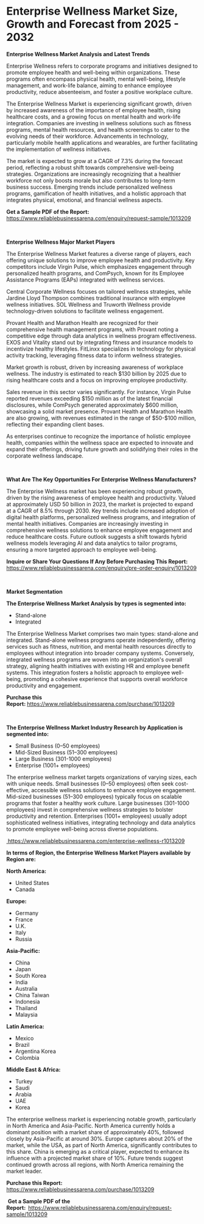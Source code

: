 <p><h1>Enterprise Wellness Market Size, Growth and Forecast from 2025 - 2032</h1></p><p><strong>Enterprise Wellness Market Analysis and Latest Trends</strong></p>
<p><p>Enterprise Wellness refers to corporate programs and initiatives designed to promote employee health and well-being within organizations. These programs often encompass physical health, mental well-being, lifestyle management, and work-life balance, aiming to enhance employee productivity, reduce absenteeism, and foster a positive workplace culture.</p><p>The Enterprise Wellness Market is experiencing significant growth, driven by increased awareness of the importance of employee health, rising healthcare costs, and a growing focus on mental health and work-life integration. Companies are investing in wellness solutions such as fitness programs, mental health resources, and health screenings to cater to the evolving needs of their workforce. Advancements in technology, particularly mobile health applications and wearables, are further facilitating the implementation of wellness initiatives.</p><p>The market is expected to grow at a CAGR of 7.3% during the forecast period, reflecting a robust shift towards comprehensive well-being strategies. Organizations are increasingly recognizing that a healthier workforce not only boosts morale but also contributes to long-term business success. Emerging trends include personalized wellness programs, gamification of health initiatives, and a holistic approach that integrates physical, emotional, and financial wellness aspects.</p></p>
<p><strong>Get a Sample PDF of the Report:&nbsp;</strong> <a href="https://www.reliablebusinessarena.com/enquiry/request-sample/1013209?utm_campaign=1948&utm_medium=2&utm_source=Github&utm_content=ia&utm_term=16042025&utm_id=enterprise-wellness">https://www.reliablebusinessarena.com/enquiry/request-sample/1013209</a></p>
<p>&nbsp;</p>
<p><strong>Enterprise Wellness Major Market Players</strong></p>
<p><p>The Enterprise Wellness Market features a diverse range of players, each offering unique solutions to improve employee health and productivity. Key competitors include Virgin Pulse, which emphasizes engagement through personalized health programs, and ComPsych, known for its Employee Assistance Programs (EAPs) integrated with wellness services. </p><p>Central Corporate Wellness focuses on tailored wellness strategies, while Jardine Lloyd Thompson combines traditional insurance with employee wellness initiatives. SOL Wellness and Truworth Wellness provide technology-driven solutions to facilitate wellness engagement. </p><p>Provant Health and Marathon Health are recognized for their comprehensive health management programs, with Provant noting a competitive edge through data analytics in wellness program effectiveness. EXOS and Vitality stand out by integrating fitness and insurance models to incentivize healthy lifestyles. FitLinxx specializes in technology for physical activity tracking, leveraging fitness data to inform wellness strategies.</p><p>Market growth is robust, driven by increasing awareness of workplace wellness. The industry is estimated to reach $130 billion by 2025 due to rising healthcare costs and a focus on improving employee productivity. </p><p>Sales revenue in this sector varies significantly. For instance, Virgin Pulse reported revenues exceeding $150 million as of the latest financial disclosures, while ComPsych generated approximately $600 million, showcasing a solid market presence. Provant Health and Marathon Health are also growing, with revenues estimated in the range of $50-$100 million, reflecting their expanding client bases.</p><p>As enterprises continue to recognize the importance of holistic employee health, companies within the wellness space are expected to innovate and expand their offerings, driving future growth and solidifying their roles in the corporate wellness landscape.</p></p>
<p>&nbsp;</p>
<p><strong>What Are The Key Opportunities For Enterprise Wellness Manufacturers?</strong></p>
<p><p>The Enterprise Wellness market has been experiencing robust growth, driven by the rising awareness of employee health and productivity. Valued at approximately USD 50 billion in 2023, the market is projected to expand at a CAGR of 8.5% through 2030. Key trends include increased adoption of digital health platforms, personalized wellness programs, and integration of mental health initiatives. Companies are increasingly investing in comprehensive wellness solutions to enhance employee engagement and reduce healthcare costs. Future outlook suggests a shift towards hybrid wellness models leveraging AI and data analytics to tailor programs, ensuring a more targeted approach to employee well-being.</p></p>
<p><strong>Inquire or Share Your Questions If Any Before Purchasing This Report:</strong> <a href="https://www.reliablebusinessarena.com/enquiry/pre-order-enquiry/1013209?utm_campaign=1948&utm_medium=2&utm_source=Github&utm_content=ia&utm_term=16042025&utm_id=enterprise-wellness">https://www.reliablebusinessarena.com/enquiry/pre-order-enquiry/1013209</a></p>
<p>&nbsp;</p>
<p><strong>Market Segmentation</strong></p>
<p><strong>The Enterprise Wellness Market Analysis by types is segmented into:</strong></p>
<p><ul><li>Stand-alone</li><li>Integrated</li></ul></p>
<p><p>The Enterprise Wellness Market comprises two main types: stand-alone and integrated. Stand-alone wellness programs operate independently, offering services such as fitness, nutrition, and mental health resources directly to employees without integration into broader company systems. Conversely, integrated wellness programs are woven into an organization's overall strategy, aligning health initiatives with existing HR and employee benefit systems. This integration fosters a holistic approach to employee well-being, promoting a cohesive experience that supports overall workforce productivity and engagement.</p></p>
<p><strong>Purchase this Report:&nbsp;</strong><a href="https://www.reliablebusinessarena.com/purchase/1013209?utm_campaign=1948&utm_medium=2&utm_source=Github&utm_content=ia&utm_term=16042025&utm_id=enterprise-wellness">https://www.reliablebusinessarena.com/purchase/1013209</a></p>
<p>&nbsp;</p>
<p><strong>The Enterprise Wellness Market Industry Research by Application is segmented into:</strong></p>
<p><ul><li>Small Business (0–50 employees)</li><li>Mid-Sized Business (51–300 employees)</li><li>Large Business (301-1000 employees)</li><li>Enterprise (1001+ employees)</li></ul></p>
<p><p>The enterprise wellness market targets organizations of varying sizes, each with unique needs. Small businesses (0–50 employees) often seek cost-effective, accessible wellness solutions to enhance employee engagement. Mid-sized businesses (51–300 employees) typically focus on scalable programs that foster a healthy work culture. Large businesses (301-1000 employees) invest in comprehensive wellness strategies to bolster productivity and retention. Enterprises (1001+ employees) usually adopt sophisticated wellness initiatives, integrating technology and data analytics to promote employee well-being across diverse populations.</p></p>
<p><a href="https://www.reliablebusinessarena.com/enterprise-wellness-r1013209?utm_campaign=1948&utm_medium=2&utm_source=Github&utm_content=ia&utm_term=16042025&utm_id=enterprise-wellness">&nbsp;https://www.reliablebusinessarena.com/enterprise-wellness-r1013209</a></p>
<p><strong>In terms of Region, the Enterprise Wellness Market Players available by Region are:</strong></p>
<p>
    <p> <strong> North America: </strong>
        <ul>
            <li>United States</li>
            <li>Canada</li>
        </ul>
        </p> 
    <p> <strong> Europe: </strong>
        <ul>
            <li>Germany</li>
            <li>France</li>
            <li>U.K.</li>
            <li>Italy</li>
            <li>Russia</li>
        </ul>
        </p> 
    <p> <strong> Asia-Pacific: </strong>
        <ul>
            <li>China</li>
            <li>Japan</li>
            <li>South Korea</li>
            <li>India</li>
            <li>Australia</li>
            <li>China Taiwan</li>
            <li>Indonesia</li>
            <li>Thailand</li>
            <li>Malaysia</li>
        </ul>
        </p> 
    <p> <strong> Latin America: </strong>
        <ul>
            <li>Mexico</li>
            <li>Brazil</li>
            <li>Argentina Korea</li>
            <li>Colombia</li>
        </ul>
        </p> 
    <p> <strong> Middle East & Africa: </strong>
        <ul>
            <li>Turkey</li>
            <li>Saudi</li>
            <li>Arabia</li>
            <li>UAE</li>
            <li>Korea</li>
        </ul>
    </p>
    </p>
<p><p>The enterprise wellness market is experiencing notable growth, particularly in North America and Asia-Pacific. North America currently holds a dominant position with a market share of approximately 40%, followed closely by Asia-Pacific at around 30%. Europe captures about 20% of the market, while the USA, as part of North America, significantly contributes to this share. China is emerging as a critical player, expected to enhance its influence with a projected market share of 10%. Future trends suggest continued growth across all regions, with North America remaining the market leader.</p></p>
<p><strong>Purchase this Report: </strong><a href="https://www.reliablebusinessarena.com/purchase/1013209?utm_campaign=1948&utm_medium=2&utm_source=Github&utm_content=ia&utm_term=16042025&utm_id=enterprise-wellness">https://www.reliablebusinessarena.com/purchase/1013209</a></p>
<p>&nbsp;<strong>Get a Sample PDF of the Report:&nbsp;&nbsp;</strong><a href="https://www.reliablebusinessarena.com/enquiry/request-sample/1013209?utm_campaign=1948&utm_medium=2&utm_source=Github&utm_content=ia&utm_term=16042025&utm_id=enterprise-wellness">https://www.reliablebusinessarena.com/enquiry/request-sample/1013209</a></p>
<p><strong></strong></p>
<p><p></p><p></p><p></p></p>